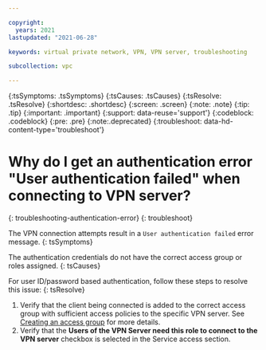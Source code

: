 ```yaml
---

copyright:
  years: 2021
lastupdated: "2021-06-28"

keywords: virtual private network, VPN, VPN server, troubleshooting

subcollection: vpc

---
```


{:tsSymptoms: .tsSymptoms}
{:tsCauses: .tsCauses}
{:tsResolve: .tsResolve}
{:shortdesc: .shortdesc}
{:screen: .screen}
{:note: .note}
{:tip: .tip}
{:important: .important}
{:support: data-reuse='support'}
{:codeblock: .codeblock}
{:pre: .pre}
{:note:.deprecated}
{:troubleshoot: data-hd-content-type='troubleshoot'}

# Why do I get an authentication error "User authentication failed" when connecting to VPN server?
{: troubleshooting-authentication-error}
{: troubleshoot}

The VPN connection attempts result in a `User authentication failed` error message.
{: tsSymptoms}

The authentication credentials do not have the correct access group or roles assigned.
{: tsCauses}

For user ID/password based authentication, follow these steps to resolve this issue:
{: tsResolve}

1. Verify that the client being connected is added to the correct access group with sufficient access policies to the specific VPN server. See [Creating an access group](/docs/vpc?topic=vpc-create-iam-access-group) for more details.
1. Verify that the **Users of the VPN Server need this role to connect to the VPN server** checkbox is selected in the Service access section.
